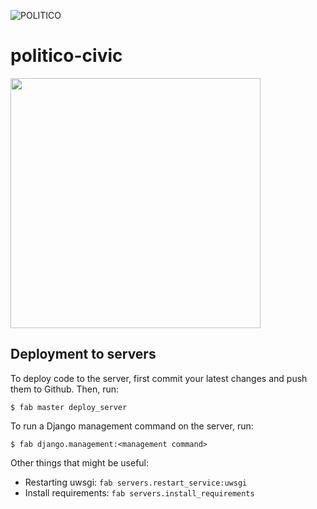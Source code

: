 ![POLITICO](https://rawgithub.com/The-Politico/src/master/images/logo/badge.png)

# politico-civic


<img src="https://media3.giphy.com/media/zCNFcXsVRGhi/giphy.gif" width="400" />



## Deployment to servers

To deploy code to the server, first commit your latest changes and push them to Github. Then, run:

```
$ fab master deploy_server
```

To run a Django management command on the server, run:

```
$ fab django.management:<management command>
```

Other things that might be useful:


- Restarting uwsgi: `fab servers.restart_service:uwsgi`
- Install requirements: `fab servers.install_requirements`
